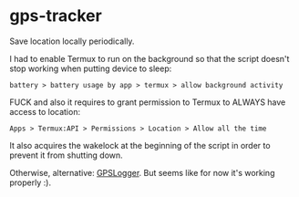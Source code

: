 # gps-tracker
Save location locally periodically.

I had to enable Termux to run on the background so that the script doesn't stop working when putting device to sleep:
```
battery > battery usage by app > termux > allow background activity
```

FUCK and also it requires to grant permission to Termux to ALWAYS have access to location:
```
Apps > Termux:API > Permissions > Location > Allow all the time
```

It also acquires the wakelock at the beginning of the script in order to prevent it from shutting down.

Otherwise, alternative: [GPSLogger](https://f-droid.org/en/packages/com.mendhak.gpslogger/). But seems like for now it's working properly :).

